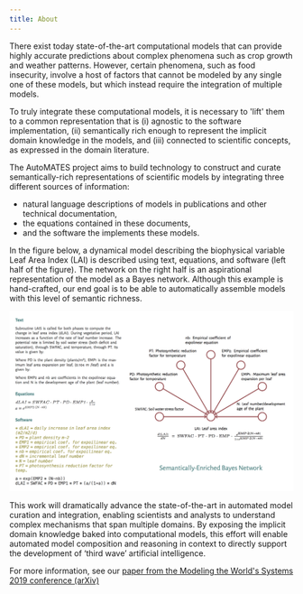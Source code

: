 ```yaml
---
title: About
---
```


There exist today state-of-the-art computational models that can
provide highly accurate predictions about complex phenomena such as
crop growth and weather patterns. However, certain phenomena, such as
food insecurity, involve a host of factors that cannot be modeled by
any single one of these models, but which instead require the
integration of multiple models.

To truly integrate these computational models, it is necessary to
'lift' them to a common representation that is (i) agnostic to the
software implementation, (ii) semantically rich enough to represent
the implicit domain knowledge in the models, and (iii) connected to
scientific concepts, as expressed in the domain literature.

The AutoMATES project aims to build technology to construct and curate
semantically-rich representations of scientific models by integrating
three different sources of information:

- natural language descriptions of models in publications and other technical documentation,
- the equations contained in these documents,
- and the software the implements these models.

In the figure below, a dynamical model describing the biophysical
variable Leaf Area Index (LAI) is described using text, equations, and
software (left half of the figure). The network on the right half is
an aspirational representation of the model as a Bayes
network. Although this example is hand-crafted, our end goal is to be
able to automatically assemble models with this level of semantic
richness.

![confluence_example](confluence_example.png)

This work will dramatically advance the state-of-the-art in automated
model curation and integration, enabling scientists and analysts to
understand complex mechanisms that span multiple domains. By exposing
the implicit domain knowledge baked into computational models, this
effort will enable automated model composition and reasoning in
context to directly support the development of ‘third wave’ artificial
intelligence.

For more information, see our [paper from the Modeling the World's
Systems 2019 conference (arXiv)](https://arxiv.org/abs/2001.07295)
<!--
(http://vanga.sista.arizona.edu/automates_data/MWS-2019-AutoMATES.pdf).
-->
